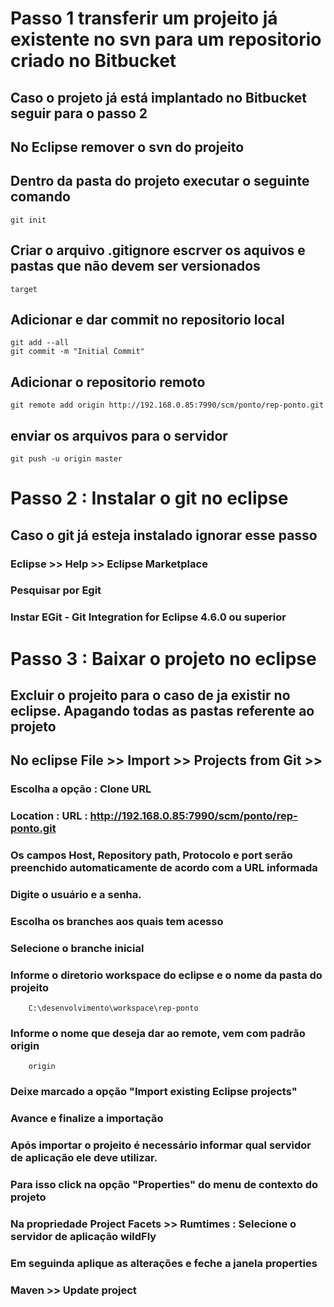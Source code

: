 # Passo 1 transferir um projeito já existente no svn para um repositorio criado no Bitbucket
## Caso o projeto já está implantado no Bitbucket seguir para o passo 2
## No Eclipse remover o svn do projeito 
## Dentro da pasta do projeto executar o seguinte comando 
    git init

## Criar o arquivo .gitignore escrver  os aquivos e pastas que não devem ser versionados
    target

## Adicionar e dar commit no repositorio local
    git add --all
    git commit -m "Initial Commit"

## Adicionar o repositorio remoto 
    git remote add origin http://192.168.0.85:7990/scm/ponto/rep-ponto.git

## enviar os arquivos para o servidor
    git push -u origin master


# Passo 2 : Instalar o git no eclipse
## Caso o git já esteja instalado ignorar esse passo
### Eclipse >> Help >> Eclipse Marketplace
### Pesquisar por Egit
### Instar EGit - Git Integration for Eclipse 4.6.0 ou superior

# Passo 3 : Baixar o projeto no eclipse
## Excluir o projeito para o caso de ja existir no eclipse. Apagando todas as pastas referente ao projeto
## No eclipse File >> Import >> Projects from Git >>
###     Escolha a opção : Clone URL
###     Location : URL : http://192.168.0.85:7990/scm/ponto/rep-ponto.git
###     Os campos Host, Repository path, Protocolo  e port serão preenchido automaticamente de acordo com a URL informada
###     Digite o usuário e a senha.
###     Escolha os branches aos quais tem acesso
###     Selecione o  branche inicial
###     Informe o diretorio workspace do eclipse e o nome da pasta do  projeito
        C:\desenvolvimento\workspace\rep-ponto

###     Informe o nome que deseja dar ao remote, vem com padrão origin
        origin

### Deixe marcado a opção "Import existing Eclipse projects"
### Avance e finalize a importação

### Após importar o projeito é necessário informar qual servidor de aplicação ele deve utilizar.
### Para isso click na opção "Properties" do menu de contexto do projeto
### Na propriedade Project Facets >> Rumtimes : Selecione o servidor de aplicação wildFly
### Em seguinda aplique as alterações e feche a janela properties
### Maven >> Update project


